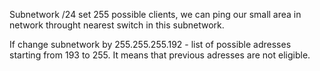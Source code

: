 Subnetwork /24 set 255 possible clients, we can ping our small area in network throught nearest switch in this subnetwork.

If change subnetwork by 255.255.255.192 - list of possible adresses starting from 193 to 255. It means that previous adresses are not eligible. 
